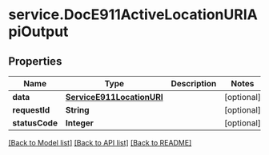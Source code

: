 # service.DocE911ActiveLocationURIApiOutput

## Properties
Name | Type | Description | Notes
------------ | ------------- | ------------- | -------------
**data** | [**ServiceE911LocationURI**](ServiceE911LocationURI.md) |  | [optional] 
**requestId** | **String** |  | [optional] 
**statusCode** | **Integer** |  | [optional] 

[[Back to Model list]](../README.md#documentation-for-models) [[Back to API list]](../README.md#documentation-for-api-endpoints) [[Back to README]](../README.md)


